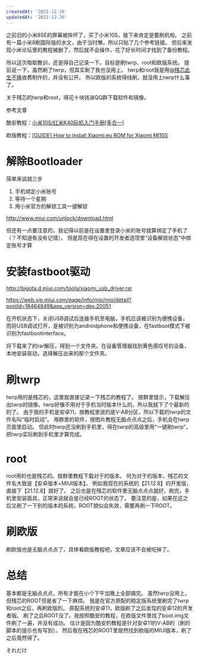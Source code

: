 ```yaml
---
createdAt: '2021-12-26'
updatedAt: '2021-12-26'
---
```

之前旧的小米8SE的屏幕被摔坏了，买了小米10S，接下来肯定是要刷机啦。
之前有一篇小米8刷国际版的水文，由于当时懒，所以只贴了几个参考链接。
但后来发现小米论坛里的教程被删了，然后就不会操作，花了好长时间才找到了备份教程。

所以这次吸取教训，还是得自己记录一下。目标是刷twrp、root和欧版系统。
提前说一下，虽然刷了twrp，但其实刷了我也没用上。
twrp和root我是用[@残芯此生不换](https://weibo.com/xinkid520)收费制作的，并没有公开。
所以欧版的系统得线刷，就没用上twrp什么事了。

关于残芯的twrp和root，得花十块钱进QQ群下载软件和镜像。

<!--more-->

参考文章

酷安教程：[小米10S/红米K40玩机入门手册[多合一]](https://www.coolapk.com/feed/28428774?shareKey=ZmZmZTI1ZjY3OGYxNjE5ODFlYjA~)

欧版教程：[[GUIDE] How to install Xiaomi.eu ROM for Xiaomi MI10S](https://xiaomi.eu/community/threads/guide-how-to-install-xiaomi-eu-rom-for-xiaomi-mi10s.60288/)

# 解除Bootloader
简单来说就三步

1. 手机绑定小米账号
2. 等待一个星期
3. 用小米官方的解锁工具一键解锁

http://www.miui.com/unlock/download.html

但还有一点要注意的。我记得以前是在设置里登录小米的账号就算绑定了手机了（？不知道有没有记错）。
但是现在得在设置的开发者选项里“设备解锁状态”中绑定账号才算

# 安装fastboot驱动

http://bigota.d.miui.com/tools/xiaomi_usb_driver.rar

https://web.vip.miui.com/page/info/mio/mio/detail?postId=18464849&app_version=dev.20051

在开机状态下，关闭USB调试后连接手机至电脑，手机应该被识别为便携设备，而将USB调试打开，是被识别为androidphone和便携设备，在fastboot模式下被识别为fastbootinterface。

将下载来了的rar解压，得到一个文件夹。在设备管理器找到黄色感叹号的设备，本地安装驱动，选择解压出来的那个文件夹。

# 刷twrp
twrp用的是残芯的，这里就直接记录一下残芯的教程了。
按群里提示，下载解压出twrp的镜像。twrp好像不用对于手机当时版本什么的，所以我就下了个最新的的了。
由于我的手机是安卓11，按教程里说的是V-AB分区，所以下载的twrp的文件名叫“临时启动”。
用群里的软件，按图片教程无脑点点点之后，手机会在twrp页面里启动。
但此时twrp还没刷到手机里，得在twrp的高级里用“一键刷twrp”，把twrp实际刷到手机里才算完成。

# root
root用的也是残芯的。按群里教程下载对于的版本。
何为对于的版本，残芯的文件名大致是【安卓版本+MIUI版本】。
例如我现在的系统的【21.12.8】的开发版，直接下【21.12.8】就好了。
之后也是在残芯的软件里无脑点点点就好。刷完，手机里安装面具，正常来说就会是已经ROOT的状态了。
要注意的是，如果在这之后又刷了一下别的版本的系统，ROOT貌似会失效，需要再刷一下ROOT。

# 刷欧版
刷欧版也是无脑点点点了，具体看欧版教程吧，文章应该不会被吃掉了。
    
# 总结
基本都是无脑点点点，所有才能在小个下午加晚上全部搞完。
虽然twrp没用上，但残芯的ROOT但是省了一下麻烦。
我是在官方原配的稳定版系统里刷完了twrp和root之后，再刷欧版的。
原配系统的安卓11，欧版刷了之后发现的安卓12的开发者版。
刷了之后ROOT没了。我按照酷安的教程，在欧版文件里找了boot.img文件刷了一遍，并没有成功。
估计是因为酷安的教程是针对安卓11的V-AB的（刷的脚本的提示也有写到）。
然后我在残芯的ROOT里居然找到欧版的MIUI版本，刷了之后竟然得了。

それだけ

